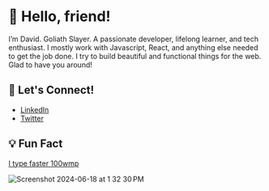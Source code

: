 # 👋 Hello, friend!

I’m David. Goliath Slayer.
A passionate developer, lifelong learner, and tech enthusiast. I mostly work with Javascript, React, and anything else needed to get the job done. I try to build beautiful and functional things for the web. Glad to have you around!

## 💬 Let's Connect!

- [LinkedIn](https://www.linkedin.com/in/web-scientist/)
- [Twitter](https://twitter.com/KoningDavid_I)

  
## 💡 Fun Fact

[I type faster 100wmp](https://monkeytype.com/profile/Koning)

![Screenshot 2024-06-18 at 1 32 30 PM](https://github.com/oluwagbemigadavid/oluwagbemigadavid/assets/39445905/736c2206-9c6b-4689-b6ce-c8b6c6ac51fa)

<!--
**oluwagbemigadavid/oluwagbemigadavid** is a ✨ _special_ ✨ repository because its `README.md` (this file) appears on your GitHub profile.

Here are some ideas to get you started:![Screenshot 2024-06-18 at 1 31 38 PM](https://github.com/oluwagbemigadavid/oluwagbemigadavid/assets/39445905/8a941bb3-e4e1-4cfd-b100-09c66a00e30f)


- 🔭 I’m currently working on ...
- 🌱 I’m currently learning ...
- 👯 I’m looking to collaborate on ...
- 🤔 I’m looking for help with ...
- 💬 Ask me about ...
- 📫 How to reach me: ...
- 😄 Pronouns: ...
- ⚡ Fun fact: ...
-->
